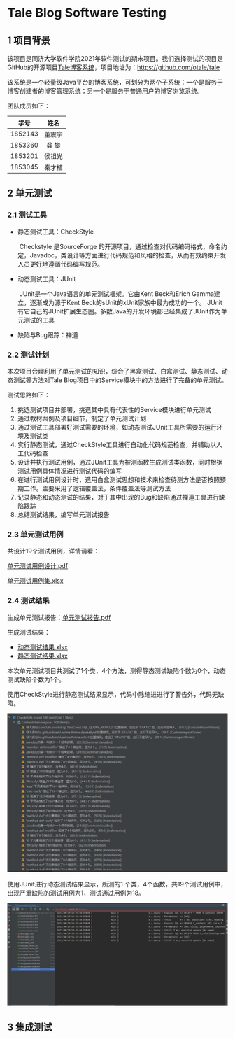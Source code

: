 # Tale Blog Software Testing

## 1 项目背景

该项目是同济大学软件学院2021年软件测试的期末项目。我们选择测试的项目是GitHub的开源项目[Tale博客系统](https://github.com/otale/tale)，项目地址为：https://github.com/otale/tale

该系统是一个轻量级Java平台的博客系统，可划分为两个子系统：一个是服务于博客创建者的博客管理系统；另一个是服务于普通用户的博客浏览系统。

团队成员如下：

|  学号   |  姓名  |
| :-----: | :----: |
| 1852143 | 董震宇 |
| 1853360 | 龚  攀 |
| 1853201 | 侯祖光 |
| 1853045 | 秦才植 |



## 2 单元测试

### 2.1 测试工具

- 静态测试工具：CheckStyle

  ​		Checkstyle 是SourceForge 的开源项目，通过检查对代码编码格式，命名约定，Javadoc，类设计等方面进行代码规范和风格的检查，从而有效约束开发人员更好地遵循代码编写规范。

- 动态测试工具：JUnit

  ​		JUnit是一个Java语言的单元测试框架。它由Kent Beck和Erich Gamma建立，逐渐成为源于Kent Beck的sUnit的xUnit家族中最为成功的一个。 JUnit有它自己的JUnit扩展生态圈。多数Java的开发环境都已经集成了JUnit作为单元测试的工具

- 缺陷与Bug跟踪：禅道

### 2.2 测试计划

本次项目合理利用了单元测试的知识，综合了黑盒测试、白盒测试、静态测试、动态测试等方法对Tale Blog项目中的Service模块中的方法进行了完备的单元测试。

测试思路如下：

1. 挑选测试项目并部署，挑选其中具有代表性的Service模块进行单元测试
2. 通过教材案例及项目细节，制定了单元测试计划
3. 通过测试工具部署好测试需要的环境，如动态测试JUnit工具所需要的运行环境及测试类
4. 实行静态测试，通过CheckStyle工具进行自动化代码规范检查，并辅助以人工代码检查
5. 设计并执行测试用例，通过JUnit工具为被测函数生成测试类函数，同时根据测试用例具体情况进行测试代码的编写
6. 在进行测试用例设计时，选用白盒测试思想和技术来检查待测方法是否按照预期工作。主要采用了逻辑覆盖法，条件覆盖法等测试方法
7. 记录静态和动态测试的结果，对于其中出现的Bug和缺陷通过禅道工具进行缺陷跟踪
8. 总结测试结果，编写单元测试报告

### 2.3 单元测试用例

共设计19个测试用例，详情请看：

[单元测试用例设计.pdf](UnitTesting/单元测试用例设计.pdf)

[单元测试用例集.xlsx](UnitTesting/单元测试用例集.xlsx)

### 2.4 测试结果

生成单元测试报告：[单元测试报告.pdf](UnitTesting/单元测试报告.pdf)

生成测试结果：

- [动态测试结果.xlsx](UnitTesting/动态测试结果.xlsx)
- [静态测试结果.xlsx](UnitTesting/静态测试结果.xlsx)

本次单元测试项目共测试了1个类，4个方法，测得静态测试缺陷个数为0个，动态测试缺陷个数为1个。

使用CheckStyle进行静态测试结果显示，代码中除缩进进行了警告外，代码无缺陷。

![静态测试-CheckStyle](README.assets/静态测试-CheckStyle.jpg)

使用JUnit进行动态测试结果显示，所测的1 个类，4个函数，共19个测试用例中，出现严重缺陷的测试用例为1，测试通过用例为18。

![动态测试-Junit](README.assets/动态测试-Junit.jpg)



## 3 集成测试
